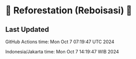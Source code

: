 
# 🌳 Reforestation (Reboisasi) 🌲

## Last Updated

GitHub Actions time: Mon Oct  7 07:19:47 UTC 2024

Indonesia/Jakarta time: Mon Oct  7 14:19:47 WIB 2024
